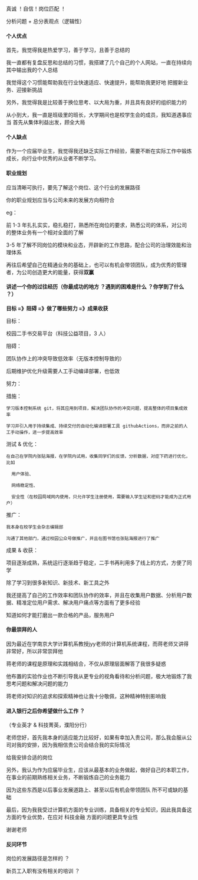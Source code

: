 


真诚 ！自信！岗位匹配 ！

分析问题 + 总分表观点（逻辑性）




#### 个人优点

首先，我觉得我是热爱学习，善于学习，且善于总结的

  我一直都有复盘反思和总结的习惯，我搭建了几个自己的个人网站，一直在持续向其中输出我的个人总结

  我觉得这个习惯能帮助我在行业快速适应、快速提升，能帮助我更好地 把握新业务、迎接新挑战

另外，我觉得我是比较善于换位思考、以大局为重，并且具有良好的组织能力的

  从小到大，我一直是班级里的班长，大学期间也是校学生会的成员，我知道遇事应当 首先从集体利益出发，顾全大局

#### 个人缺点

作为一个应届毕业生，我觉得我还缺乏实际工作经验，需要不断在实际工作中锻炼成长，向行业中优秀的从业者不断学习。

#### 职业规划

应当清晰可执行，要先了解这个岗位、这个行业的发展路径

你的职业规划应当与公司未来的发展方向相符合

eg：
  
  前 1-3 年扎扎实实，稳扎稳打，熟悉所在岗位的要求，熟悉公司的体系，对公司的整体业务有一个相对全面的了解

  3-5 年了解不同岗位的模块和业态，开辟新的工作思路，配合公司的治理效能和治理体系

  再往后希望自己在精通业务的基础上，也可以有机会带领团队，成为优秀的管理者，为公司创造更大的能量，获得**双赢**

#### 讲述一个你的过往经历（你最成功的地方 ？遇到的困难是什么 ？你学到了什么 ？）

**目标 =》阻碍 =》做了哪些努力 =》成果收获**

目标：

  校园二手书交易平台（科技公益项目，3 人）

阻碍：

  团队协作上的冲突导致低效率（无版本控制导致的）

  后期维护优化升级需要人工手动编译部署，也低效

努力：

  措施：

    学习版本控制系统 git，将其应用到项目，解决团队协作的冲突问题，提高整体的项目集成效率

    学习并引入用于持续集成、持续交付的自动化编译部署工具 githubActions，而非之前的人工手动操作，进一步提高效率

  测试 & 优化：

    在自己在学院内张贴海报，在学院内试用，收集同学们的反馈，分析数据，对症下药进行优化，比如
    
      用户体验、
      
      网络稳定性、
      
      安全性（在校园局域网内使用，只允许学生注册使用，需要输入学生证和密码才能成为正式用户）
    
  推广：

    我本身在校学生会杂志编辑部

    沟通了其他部门，通过校园公众号做推广，并且在图书馆也张贴海报进行了推广

成果 & 收获：

  项目逐渐成熟，系统运行逐渐趋于稳定，二手书再利用多了线上的方式，方便了同学

  除了学习到很多新知识、新技术、新工具之外

  我还提高了自己的工作效率和团队协作的效率，并且在收集用户数据、分析用户数据、精准定位用户需求、解决用户痛点等方面有了更多经验

  知道如何才能打磨出一款合格的产品，服务用户

#### 你最崇拜的人

因为最近在学南京大学计算机系教授jyy老师的计算机系统课程，而蒋老师又讲得非常好，所以非常崇拜他

蒋老师的课程是原理和实践相结合，不仅从原理层面解答了我很多疑惑

他布置的实验作业也不断引导我从更专业的视角看待和分析问题，极大地锻炼了我思考问题和解决问题的能力

蒋老师对知识的追求和探索精神也让我十分敬佩，这种精神特别影响我

#### 进入银行之后你希望做什么工作 ？

（专业英才 & 科技菁英，濮阳分行）

老师您好，首先我本身的适应能力比较好，如果有幸加入贵公司，那么我会服从公司对我的安排，因为我相信贵公司会结合我的实际情况

给我安排合适的岗位

另外，我认为作为应届毕业生，应该从最基本的业务做起，做好自己的本职工作，在事业的前期熟练相关业务，不断锻炼自己的业务能力

因为这些东西是以后事业发展道路上、甚至以后有机会带领团队 所不可或缺的基础

最后，因为我我受过计算机方面的专业训练，具备相关的专业知识，因此我具备这方面的专业优势，在应对 科技金融 方面的问题更具专业性

谢谢老师

#### 反问环节

岗位的发展路径是怎样的 ？

新员工入职有没有相关的培训 ？
